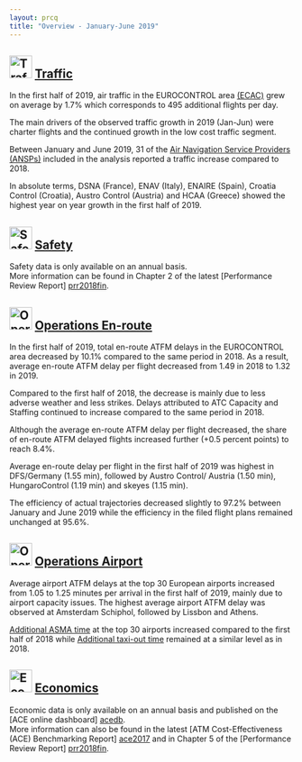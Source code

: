 ```yaml
---
layout: prcq
title: "Overview - January-June 2019"
---
```

<style>
.headimg {
    float:left;
    margin-right:5px;
}
.leadimg {
    margin-left:3px;
}
</style>



## <img src="/images/prcq-traffic.png" width="40" height="40" alt="Traffic"> [Traffic][traffic]

In the first half of 2019, air traffic in the EUROCONTROL area [(ECAC)][ecac] grew on average by 1.7% which corresponds to 495 additional flights per day. 

The main drivers of the observed traffic growth in 2019 (Jan-Jun) were charter flights and the continued growth in the low cost traffic segment.

Between January and June 2019, 31 of the [Air Navigation Service Providers (ANSPs)][ansp] included in the analysis reported a traffic increase compared to 2018.<br>

In absolute terms, DSNA (France), ENAV (Italy), ENAIRE (Spain), Croatia Control (Croatia), Austro Control (Austria) 
and HCAA (Greece) showed the highest year on year growth in the first half of 2019. 


## <img src="/images/prcq-safety.png" width="40" height="40" alt="Safety"> [Safety][safety]

Safety data is only available on an annual basis.<br>
More information can be found in Chapter 2 of the latest [Performance Review Report] [prr2018fin].
<br>

## <img src="/images/prcq-operations-enroute.png" width="40" height="40" alt="Operations En-route"> [Operations En-route][ops_ert]

In the first half of 2019, total en-route ATFM delays in the EUROCONTROL area decreased by 10.1% compared to the same period in 2018. 
As a result, average en-route ATFM delay per flight decreased from 1.49 in 2018 to 1.32 in 2019. 

Compared to the first half of 2018, the decrease is mainly due to less adverse weather and less strikes. 
Delays attributed to ATC Capacity and Staffing continued to increase compared to the same period in 2018.

Although the average en-route ATFM delay per flight decreased, the share of en-route ATFM delayed flights increased further (+0.5 percent points) 
to reach 8.4%.

Average en-route delay per flight in the first half of 2019 was highest in DFS/Germany (1.55 min), followed by Austro Control/ Austria (1.50 min),
HungaroControl (1.19 min) and skeyes (1.15 min).

The efficiency of actual trajectories decreased slightly to 97.2% between January and June 2019 while the efficiency in the filed flight plans remained unchanged at 95.6%. 

##  <img src="/images/prcq-operations-airport.png" width="40" height="40" alt="Operations at Airports"> [Operations Airport][ops_apt]

Average airport ATFM delays at the top 30 European airports increased from 1.05 to 1.25 minutes per arrival in the first half of 2019, mainly due to airport capacity issues. The highest average airport ATFM delay was observed at Amsterdam Schiphol, followed by Lissbon and Athens. 

<a href='{{"/references/definition/additional_asma_time.html"| prepend: site.baseurl | prepend: site.url }}'>Additional ASMA time</a> at the top 30 airports increased compared to the first half of 2018 while <a href='{{"/references/definition/additional_taxi-out_time.html"| prepend: site.baseurl | prepend: site.url }}'>Additional taxi-out time</a> remained at a similar level as in 2018. 


## <img src="/images/prcq-economics.png" width="40" height="40" alt="Economics"> [Economics][economics]

Economic data is only available on an annual basis and published on the [ACE online dashboard] [acedb].<br>
More information can also be found in the latest [ATM Cost-Effectiveness (ACE) Benchmarking Report] [ace2017] and in Chapter 5 of the [Performance Review Report] [prr2018fin].


[composite_hr]: <{{ "/references/definition/composite_flight_hour.html" | prepend: site.baseurl | prepend: site.url }}> "Composite Flight Hour definition"
[ecac]: <{{ "/references/definition/ecac-area.html" | prepend: site.baseurl | prepend: site.url }}> "ECAC Area"
[ectl_area]: <{{ "/references/definition/eurocontrol_area.html" | prepend: site.baseurl | prepend: site.url }}> "EUROCONTROL Area"
[atfm_dly]: <{{ "/references/definition/atfm_delay.html" | prepend: site.baseurl | prepend: site.url }}> "ATFM Delay"
[atc_pre]: <{{ "/references/definition/atc_pre-departure_delay.html" | prepend: site.baseurl | prepend: site.url }}> "ATC Pre-departure Delay"
[a_cdm]: <{{ "/references/acronym/a_cdm.html" | prepend: site.baseurl | prepend: site.url }}> "A-CDM"
[asma_add]: <{{ "/references/definition/additional_asma_time.html" | prepend: site.baseurl | prepend: site.url }}> "Additional ASMA time"

[ansp]: <{{ "/references/acronym/ansp.html" | prepend: site.baseurl | prepend: site.url }}> "Air Navigation Service Provider"
[ans]: <{{ "/references/acronym/ans.html" | prepend: site.baseurl | prepend: site.url }}> "Air Navigation Services"
[upa]: <{{ "/references/acronym/uap.html" | prepend: site.baseurl | prepend: site.url }}> "Unauthorised Penetrations of Airspace"
[smi]: <{{ "/references/acronym/smi.html" | prepend: site.baseurl | prepend: site.url }}> "Separation Minima Infringements (SMIs)"
[ri]: <{{ "/references/acronym/ri.html" | prepend: site.baseurl | prepend: site.url }}> "Runway Incursions (RIs)"
[alosp]: <{{ "/references/acronym/alosp.html" | prepend: site.baseurl | prepend: site.url }}> "Acceptable Level of Safety Performance (ALoSP)"
[acc]: <{{ "/references/acronym/acc.html" | prepend: site.baseurl | prepend: site.url }}> "Area Control Center"
[nm]: <{{ "/references/acronym/nm.html" | prepend: site.baseurl | prepend: site.url }}> "Network Manager"
[fra]: <{{ "/references/acronym/fra.html" | prepend: site.baseurl | prepend: site.url }}> "Free Route Airspace (FRA)"

[vfe_cdo]: <{{ "/references/methodology/cd_vertical_flight_efficiency_pi.html" | prepend: site.baseurl | prepend: site.url }}> "Vertical En-route Flight Efficiency"
[hfe]: <{{ "/references/methodology/horizontal_flight_efficiency_pi.html" | prepend: site.baseurl | prepend: site.url }}> "Horizontal En-route Flight Efficiency"

[traffic]: <{{ "/prcq/traffic.html" | prepend: site.baseurl | prepend: site.url }}> "Traffic"
[safety]: <{{ "/prcq/safety.html" | prepend: site.baseurl | prepend: site.url }}> "Safety"
[ops_apt]: <{{ "/prcq/ops-airport.html" | prepend: site.baseurl | prepend: site.url }}> "Operations at Airports"
[ops_ert]: <{{ "/prcq/ops-en-route.html" | prepend: site.baseurl | prepend: site.url }}> "Operations En-route"
[economics]: <{{ "/prcq/economics.html" | prepend: site.baseurl | prepend: site.url }}> "Economics"
[prr2018fin]: https://www.eurocontrol.int/publication/performance-review-report-prr-2018 "PRR 2018"
[ace2017]: https://www.eurocontrol.int/publication/air-traffic-management-cost-effectiveness-ace-benchmarking-report-2017 "ACE 2017"
[acedb]: https://www.eurocontrol.int/ACE/ACE-Home.html "ACE online dashboard"